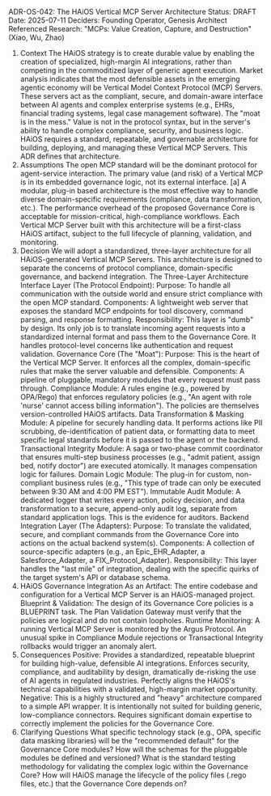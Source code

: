 ADR-OS-042: The HAiOS Vertical MCP Server Architecture
Status: DRAFT
Date: 2025-07-11
Deciders: Founding Operator, Genesis Architect
Referenced Research: "MCPs: Value Creation, Capture, and Destruction" (Xiao, Wu, Zhao)
1. Context
The HAiOS strategy is to create durable value by enabling the creation of specialized, high-margin AI integrations, rather than competing in the commoditized layer of generic agent execution. Market analysis indicates that the most defensible assets in the emerging agentic economy will be Vertical Model Context Protocol (MCP) Servers. These servers act as the compliant, secure, and domain-aware interface between AI agents and complex enterprise systems (e.g., EHRs, financial trading systems, legal case management software).
The "moat is in the mess." Value is not in the protocol syntax, but in the server's ability to handle complex compliance, security, and business logic. HAiOS requires a standard, repeatable, and governable architecture for building, deploying, and managing these Vertical MCP Servers. This ADR defines that architecture.
2. Assumptions
The open MCP standard will be the dominant protocol for agent-service interaction.
The primary value (and risk) of a Vertical MCP is in its embedded governance logic, not its external interface.
[a] A modular, plug-in based architecture is the most effective way to handle diverse domain-specific requirements (compliance, data transformation, etc.).
The performance overhead of the proposed Governance Core is acceptable for mission-critical, high-compliance workflows.
Each Vertical MCP Server built with this architecture will be a first-class HAiOS artifact, subject to the full lifecycle of planning, validation, and monitoring.
3. Decision
We will adopt a standardized, three-layer architecture for all HAiOS-generated Vertical MCP Servers. This architecture is designed to separate the concerns of protocol compliance, domain-specific governance, and backend integration.
The Three-Layer Architecture
Interface Layer (The Protocol Endpoint):
Purpose: To handle all communication with the outside world and ensure strict compliance with the open MCP standard.
Components: A lightweight web server that exposes the standard MCP endpoints for tool discovery, command parsing, and response formatting.
Responsibility: This layer is "dumb" by design. Its only job is to translate incoming agent requests into a standardized internal format and pass them to the Governance Core. It handles protocol-level concerns like authentication and request validation.
Governance Core (The "Moat"):
Purpose: This is the heart of the Vertical MCP Server. It enforces all the complex, domain-specific rules that make the server valuable and defensible.
Components: A pipeline of pluggable, mandatory modules that every request must pass through.
Compliance Module: A rules engine (e.g., powered by OPA/Rego) that enforces regulatory policies (e.g., "An agent with role 'nurse' cannot access billing information"). The policies are themselves version-controlled HAiOS artifacts.
Data Transformation & Masking Module: A pipeline for securely handling data. It performs actions like PII scrubbing, de-identification of patient data, or formatting data to meet specific legal standards before it is passed to the agent or the backend.
Transactional Integrity Module: A saga or two-phase commit coordinator that ensures multi-step business processes (e.g., "admit patient, assign bed, notify doctor") are executed atomically. It manages compensation logic for failures.
Domain Logic Module: The plug-in for custom, non-compliant business rules (e.g., "This type of trade can only be executed between 9:30 AM and 4:00 PM EST").
Immutable Audit Module: A dedicated logger that writes every action, policy decision, and data transformation to a secure, append-only audit log, separate from standard application logs. This is the evidence for auditors.
Backend Integration Layer (The Adapters):
Purpose: To translate the validated, secure, and compliant commands from the Governance Core into actions on the actual backend system(s).
Components: A collection of source-specific adapters (e.g., an Epic_EHR_Adapter, a Salesforce_Adapter, a FIX_Protocol_Adapter).
Responsibility: This layer handles the "last mile" of integration, dealing with the specific quirks of the target system's API or database schema.
4. HAiOS Governance Integration
As an Artifact: The entire codebase and configuration for a Vertical MCP Server is an HAiOS-managed project.
Blueprint & Validation: The design of its Governance Core policies is a BLUEPRINT task. The Plan Validation Gateway must verify that the policies are logical and do not contain loopholes.
Runtime Monitoring: A running Vertical MCP Server is monitored by the Argus Protocol. An unusual spike in Compliance Module rejections or Transactional Integrity rollbacks would trigger an anomaly alert.
5. Consequences
Positive:
Provides a standardized, repeatable blueprint for building high-value, defensible AI integrations.
Enforces security, compliance, and auditability by design, dramatically de-risking the use of AI agents in regulated industries.
Perfectly aligns the HAiOS's technical capabilities with a validated, high-margin market opportunity.
Negative:
This is a highly structured and "heavy" architecture compared to a simple API wrapper. It is intentionally not suited for building generic, low-compliance connectors.
Requires significant domain expertise to correctly implement the policies for the Governance Core.
6. Clarifying Questions
What specific technology stack (e.g., OPA, specific data masking libraries) will be the "recommended default" for the Governance Core modules?
How will the schemas for the pluggable modules be defined and versioned?
What is the standard testing methodology for validating the complex logic within the Governance Core?
How will HAiOS manage the lifecycle of the policy files (.rego files, etc.) that the Governance Core depends on?